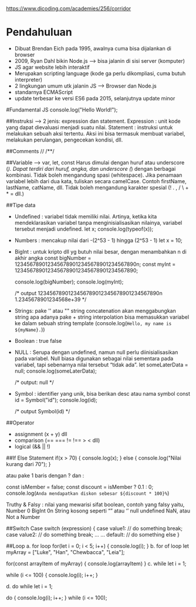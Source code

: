 https://www.dicoding.com/academies/256/corridor
# Pendahuluan 
- Dibuat Brendan Eich pada 1995, awalnya cuma bisa dijalankan di browser 
- 2009, Ryan Dahl bikin Node.js --> bisa jalanin di sisi server (komputer)
- JS agar website lebih interaktif 
- Merupakan scripting language (kode ga perlu dikompliasi, cuma butuh interpreter) 
- 2 lingkungan umum utk jalanin JS --> Browser dan Node.js 
- standarnya ECMAScript 
- update terbesar ke versi ES6 pada 2015, selanjutnya update minor 

#Fundamental JS
console.log("Hello World!");

##Instruksi --> 2 jenis:  expression dan statement.
Expression : unit kode yang dapat dievaluasi menjadi suatu nilai. 
Statement : instruksi untuk melakukan sebuah aksi tertentu. Aksi ini bisa termasuk membuat variabel, melakukan perulangan, pengecekan kondisi, dll.

##Comments 
//
/**/

##Variable --> var, let, const
Harus dimulai dengan huruf atau underscore (_).
Dapat terdiri dari huruf, angka, dan underscore (_) dengan berbagai kombinasi.
Tidak boleh mengandung spasi (whitespace). Jika penamaan variabel lebih dari dua kata, tuliskan secara camelCase. Contoh firstName, lastName, catName, dll.
Tidak boleh mengandung karakter spesial (! . , / \ + * = dll.)

##Tipe data 
- Undefined : variabel tidak memiliki nilai. Artinya, ketika kita mendeklarasikan variabel tanpa menginisialisasikan nilainya, variabel tersebut menjadi undefined. 
  let x;
  console.log(typeof(x));
- Numbers : mencakup nilai dari -(2^53 - 1) hingga (2^53 - 1)
  let x = 10;
- BigInt : untuk kripto dll yg butuh nilai besar, dengan menambahkan n di akhir angka 
  const bigNumber = 1234567890123456789012345678901234567890n;
  const myInt = 1234567890123456789012345678901234567890;
  
  console.log(bigNumber);
  console.log(myInt);
  
  /* output
  1234567890123456789012345678901234567890n
  1.2345678901234568e+39
  */
- Strings: pake '' atau ""
  string concatenation akan menggabungkan string apa adanya pake +
  string interpolation bisa memasukkan variabel ke dalam sebuah string template (console.log(`Hello, my name is ${myName}.`))
- Boolean : true false
- NULL : Serupa dengan undefined, namun null perlu diinisialisasikan pada variabel. Null biasa digunakan sebagai nilai sementara pada variabel, tapi sebenarnya nilai tersebut “tidak ada”.
  let someLaterData = null;
  console.log(someLaterData);
  
  /* output:
  null
  */
- Symbol : identifier yang unik, bisa berikan desc atau nama symbol 
  const id = Symbol("id");
  console.log(id);
  
  /* output
  Symbol(id)
  */

##Operator
- assignment (x + y) dll
- comparison (== === != !== > < dll)
- logical (&& || !)

##If Else Statement 
if(x > 70) {
    console.log(x);
} else {
    console.log("Nilai kurang dari 70");
}

atau pake 1 baris dengan ? dan :

const isMember = false;
const discount = isMember ? 0.1 : 0;
console.log(`Anda mendapatkan diskon sebesar ${discount * 100}%`)


  Truthy & Falsy :  nilai yang mewarisi sifat boolean, contoh yang falsy yaitu, 
    Number 0
    BigInt 0n
    String kosong seperti “” atau ‘’
    null
    undefined
    NaN, atau Not a Number

##Switch Case 
switch (expression) {
  case value1:
    // do something
    break;
  case value2:
    // do something
    break;
  ...
  ...
  default:
    // do something else
}

##Loop
a. for loop 
for(let i = 0; i < 5; i++) {
  console.log(i);
}
b. for of loop 
let myArray = ["Luke", "Han", "Chewbacca", "Leia"];

for(const arrayItem of myArray) {
  console.log(arrayItem)
}
c. while
let i = 1;

while (i <= 100) {
  console.log(i);
  i++;
}

d. do while
let i = 1;

do {
  console.log(i);
  i++;
} while (i <= 100);

